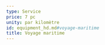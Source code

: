 ```yaml
---
type: Service
price: 7 pc
unity: par kilomètre
id: equipment_hd.md#voyage-maritime
title: Voyage maritime
---
```


